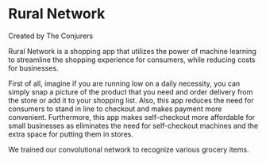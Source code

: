 # Rural Network

Created by The Conjurers

Rural Network is a shopping app that utilizes the power of machine learning to streamline the 
shopping experience for consumers, while reducing costs for businesses.

First of all, imagine if you are running low on a daily necessity, you can simply snap a picture
of the product that you need and order delivery from the store or add it to your shopping list.
Also, this app reduces the need for consumers to stand in line to checkout and makes payment more convenient.
Furthermore, this app makes self-checkout more affordable for small businesses as eliminates the need for self-checkout machines and the extra space for putting them in stores. 

We trained our convolutional network to recognize various grocery items. 
